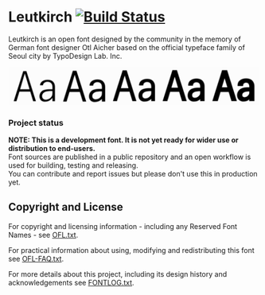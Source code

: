 # Leutkirch [![Build Status](https://travis-ci.com/probonopd/font-leutkirch.svg?branch=master)](https://travis-ci.com/probonopd/font-leutkirch)

Leutkirch is an open font designed by the community in the memory of German font designer Otl Aicher based on the official typeface family of Seoul city by TypoDesign Lab. Inc.

![](Leutkirch.png)

### Project status
**NOTE: This is a development font. It is not yet ready for wider use or distribution to end-users.**   
Font sources are published in a public repository and an open workflow is used for building, testing and releasing.   
You can contribute and report issues but please don't use this in production yet.

## Copyright and License
For copyright and licensing information - including any Reserved Font Names - see [OFL.txt](OFL.txt).

For practical information about using, modifying and redistributing this font see [OFL-FAQ.txt](OFL-FAQ.txt).

For more details about this project, including its design history and acknowledgements see [FONTLOG.txt](FONTLOG.txt).

